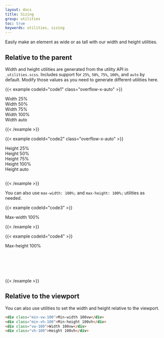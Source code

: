 ```yaml
---
layout: docs
title: Sizing
group: utilities
toc: true
keywords: utilities, sizing
---
```


<p class="fs-4 ms-0 mb-4 page-description">
 Easily make an element as wide or as tall with our width and height utilities.
</p>

## Relative to the parent
Width and height utilities are generated from the utility API in `_utilities.scss`. Includes support 
for `25%`, `50%`, `75%`, `100%`, and `auto` by default. Modify those values as you need to generate different 
utilities here.

{{< example codeId="code1" class="overflow-x-auto" >}}

<div class="w-25 p-3 text-bg-danger mb-1">Width 25%</div>
<div class="w-50 p-3 text-bg-danger mb-1">Width 50%</div>
<div class="w-75 p-3 text-bg-danger mb-1">Width 75%</div>
<div class="w-100 p-3 text-bg-danger mb-1">Width 100%</div>
<div class="w-auto p-3 text-bg-danger">Width auto</div>

{{< /example >}}

{{< example codeId="code2" class="overflow-x-auto" >}}

<div class="d-flex flex-wrap gap-1" style="height: 100px;">
  <div class="h-25 text-bg-danger" style="width: 120px;">Height 25%</div>
  <div class="h-50 text-bg-danger" style="width: 120px;">Height 50%</div>
  <div class="h-75 text-bg-danger" style="width: 120px;">Height 75%</div>
  <div class="h-100 text-bg-danger" style="width: 120px;">Height 100%</div>
  <div class="h-auto text-bg-danger" style="width: 120px;">Height auto</div>
</div>

{{< /example >}}

You can also use `max-width: 100%;` and `max-height: 100%;` utilities as needed.

{{< example codeId="code3" >}}

<div class="mw-100 p-3 text-bg-danger" style="width: 200%;">Max-width 100%</div>

{{< /example >}}

{{< example codeId="code4" >}}

<div style="height: 100px;">
  <div class="mh-100 p-3 text-bg-danger" style="width: 150px; height: 200px;">Max-height 100%</div>
</div>

{{< /example >}}

## Relative to the viewport
You can also use utilities to set the width and height relative to the viewport.

```html
<div class="min-vw-100">Min-width 100vw</div>
<div class="min-vh-100">Min-height 100vh</div>
<div class="vw-100">Width 100vw</div>
<div class="vh-100">Height 100vh</div>
```


